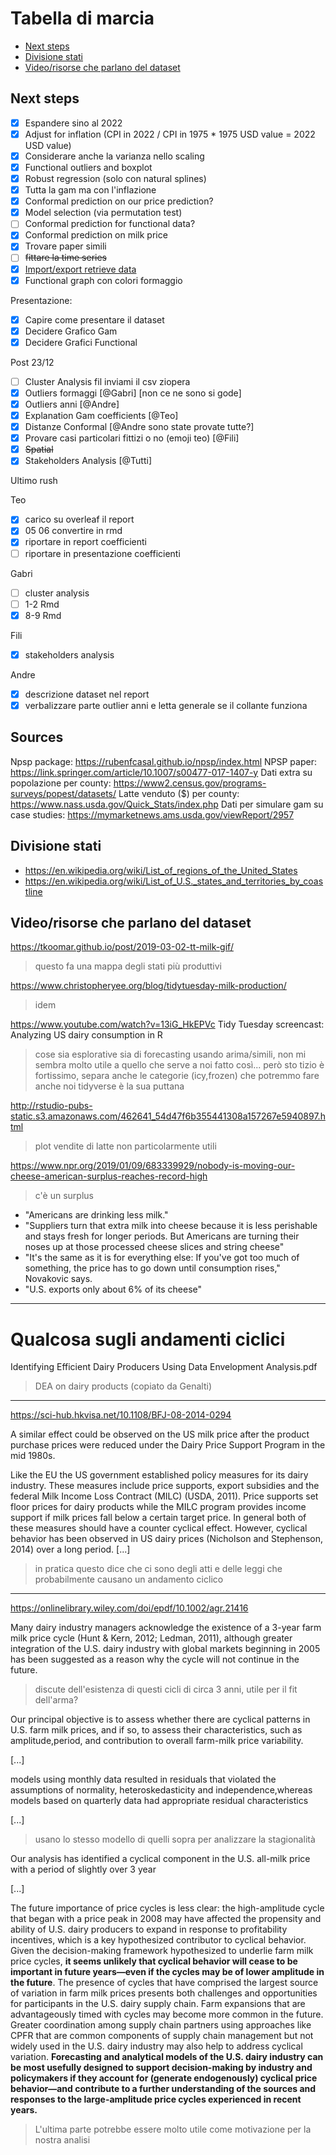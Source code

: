 <!-- omit from toc -->
# Tabella di marcia

- [Next steps](#next-steps)
- [Divisione stati](#divisione-stati)
- [Video/risorse che parlano del dataset](#videorisorse-che-parlano-del-dataset)


## Next steps

- [x] Espandere sino al 2022
- [x] Adjust for inflation (CPI in 2022 / CPI in 1975 * 1975 USD value = 2022 USD value)
- [x] Considerare anche la varianza nello scaling
- [x] Functional outliers and boxplot
- [x] Robust regression (solo con natural splines)
- [x] Tutta la gam ma con l'inflazione
- [x] Conformal prediction on our price prediction?
- [x] Model selection (via permutation test)
- [ ] Conformal prediction for functional data?
- [x] Conformal prediction on milk price
- [x] Trovare paper simili
- [ ] ~~fittare la time series~~
- [x] [Import/export retrieve data](https://apps.fas.usda.gov/gats/default.aspx)
- [x] Functional graph con colori formaggio

Presentazione:
- [x] Capire come presentare il dataset
- [x] Decidere Grafico Gam
- [x] Decidere Grafici Functional

Post 23/12
- [ ] Cluster Analysis fil inviami il csv ziopera
- [x] Outliers formaggi [@Gabri] [non ce ne sono si gode]
- [x] Outliers anni [@Andre]
- [x] Explanation Gam coefficients [@Teo]
- [x] Distanze Conformal [@Andre sono state provate tutte?]
- [x] Provare casi particolari fittizi o no (emoji teo) [@Fili]
- [x] ~~Spatial~~
- [x] Stakeholders Analysis [@Tutti]

Ultimo rush

Teo
- [x] carico su overleaf il report
- [x] 05 06 convertire in rmd
- [x] riportare in report coefficienti
- [ ] riportare in presentazione coefficienti

Gabri
- [ ] cluster analysis
- [ ] 1-2 Rmd
- [x] 8-9 Rmd

Fili
- [x] stakeholders analysis

Andre
- [x] descrizione dataset nel report
- [x] verbalizzare parte outlier anni e letta generale se il collante funziona

## Sources
Npsp package: https://rubenfcasal.github.io/npsp/index.html
NPSP paper: https://link.springer.com/article/10.1007/s00477-017-1407-y
Dati extra su popolazione per county: https://www2.census.gov/programs-surveys/popest/datasets/
Latte venduto ($) per county: https://www.nass.usda.gov/Quick_Stats/index.php
Dati per simulare gam su case studies: https://mymarketnews.ams.usda.gov/viewReport/2957

## Divisione stati
- https://en.wikipedia.org/wiki/List_of_regions_of_the_United_States
- https://en.wikipedia.org/wiki/List_of_U.S._states_and_territories_by_coastline

## Video/risorse che parlano del dataset

https://tkoomar.github.io/post/2019-03-02-tt-milk-gif/
> questo fa una mappa degli stati più produttivi

https://www.christopheryee.org/blog/tidytuesday-milk-production/
> idem

https://www.youtube.com/watch?v=13iG_HkEPVc
Tidy Tuesday screencast: Analyzing US dairy consumption in R
> cose sia esplorative sia di forecasting usando arima/simili, non mi sembra molto utile a quello che serve a noi fatto così...
> però sto tizio è fortissimo, separa anche le categorie (icy,frozen) che potremmo fare anche noi
> tidyverse è la sua puttana

http://rstudio-pubs-static.s3.amazonaws.com/462641_54d47f6b355441308a157267e5940897.html
> plot vendite di latte non particolarmente utili

https://www.npr.org/2019/01/09/683339929/nobody-is-moving-our-cheese-american-surplus-reaches-record-high
> c'è un surplus
- "Americans are drinking less milk."
- "Suppliers turn that extra milk into cheese because it is less perishable and stays fresh for longer periods. But Americans are turning their noses up at those processed cheese slices and string cheese"
- "It's the same as it is for everything else: If you've got too much of something, the price has to go down until consumption rises," Novakovic says.
- "U.S. exports only about 6% of its cheese"


---

# Qualcosa sugli andamenti ciclici

Identifying Efficient Dairy Producers Using Data Envelopment Analysis.pdf
> DEA on dairy products (copiato da Genalti)

--------------------------------------------------------------------------------

https://sci-hub.hkvisa.net/10.1108/BFJ-08-2014-0294

A similar effect could be observed on the US milk price after the product purchase prices were reduced under the Dairy Price Support Program in the mid 1980s.

Like the EU the US government established policy measures for its dairy industry.
These measures include price supports, export subsidies and the federal Milk Income
Loss Contract (MILC) (USDA, 2011). Price supports set floor prices for dairy products
while the MILC program provides income support if milk prices fall below a certain
target price. In general both of these measures should have a counter cyclical effect.
However, cyclical behavior has been observed in US dairy prices (Nicholson and
Stephenson, 2014) over a long period. [...]

> in pratica questo dice che ci sono degli atti e delle leggi che probabilmente causano un andamento ciclico

--------------------------------------------------------------------------------

https://onlinelibrary.wiley.com/doi/epdf/10.1002/agr.21416

Many dairy industry managers acknowledge the existence of a 3-year farm milk price cycle (Hunt & Kern, 2012; Ledman, 2011), although greater integration of the U.S. dairy industry with global markets beginning in 2005 has been suggested as a reason why the cycle will not continue in the future.

> discute dell'esistenza di questi cicli di circa 3 anni, utile per il fit dell'arma?

Our principal objective is to assess whether there are cyclical patterns in U.S. farm milk prices, and if so, to assess their characteristics, such as amplitude,period, and contribution to overall farm-milk price variability.

[...]

models using monthly data resulted in residuals that violated the assumptions of normality, heteroskedasticity and independence,whereas models based on quarterly data had appropriate residual characteristics

[...]

> usano lo stesso modello di quelli sopra per analizzare la stagionalità

Our analysis has identified a cyclical component in the U.S. all-milk price with a period of slightly over 3 year

[...]

The future importance of price cycles is less clear: the high-amplitude cycle that began with a price peak in 2008 may have affected the propensity and ability of U.S. dairy producers to expand in response to profitability incentives, which is a key hypothesized contributor to cyclical behavior. Given the decision-making framework hypothesized to underlie farm milk price cycles, **it seems unlikely that cyclical behavior will cease to be important in future years—even if the cycles may be of lower amplitude in the future**. The presence of cycles that have comprised the largest source of variation in farm milk prices presents both challenges and opportunities for participants in the U.S. dairy supply chain. Farm expansions that are advantageously timed with cycles may become more common in the future. Greater coordination among supply chain partners using approaches like CPFR that are common components of supply chain management but not widely used in the U.S. dairy industry may also help to address cyclical variation. **Forecasting and analytical models of the U.S. dairy industry can be most usefully designed to support decision-making by industry and policymakers if they account for (generate endogenously) cyclical price behavior—and contribute to a further understanding of the sources and responses to the large-amplitude price cycles experienced in recent years.**

> L'ultima parte potrebbe essere molto utile come motivazione per la nostra analisi